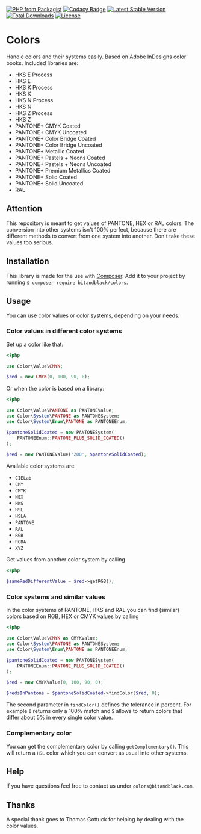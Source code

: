 [![PHP from Packagist](https://img.shields.io/packagist/php-v/bitandblack/colors)](http://www.php.net)
[![Codacy Badge](https://api.codacy.com/project/badge/Grade/cc3558be7b0540bfb4960d10e10b1806)](https://www.codacy.com?utm_source=git@bitbucket.org&amp;utm_medium=referral&amp;utm_content=wirbelwild/colors&amp;utm_campaign=Badge_Grade)
[![Latest Stable Version](https://poser.pugx.org/bitandblack/colors/v/stable)](https://packagist.org/packages/bitandblack/colors)
[![Total Downloads](https://poser.pugx.org/bitandblack/colors/downloads)](https://packagist.org/packages/bitandblack/colors)
[![License](https://poser.pugx.org/bitandblack/colors/license)](https://packagist.org/packages/bitandblack/colors)

# Colors

Handle colors and their systems easily. Based on Adobe InDesigns color books. Included libraries are: 

*   HKS E Process
*   HKS E
*   HKS K Process
*   HKS K
*   HKS N Process
*   HKS N
*   HKS Z Process
*   HKS Z
*   PANTONE+ CMYK Coated
*   PANTONE+ CMYK Uncoated
*   PANTONE+ Color Bridge Coated
*   PANTONE+ Color Bridge Uncoated
*   PANTONE+ Metallic Coated
*   PANTONE+ Pastels + Neons Coated
*   PANTONE+ Pastels + Neons Uncoated
*   PANTONE+ Premium Metallics Coated
*   PANTONE+ Solid Coated
*   PANTONE+ Solid Uncoated
*   RAL

## Attention

This repository is meant to get values of PANTONE, HEX or RAL colors. 
The conversion into other systems isn't 100% perfect, because there are different methods to convert from one system into another. 
Don't take these values too serious.

## Installation 

This library is made for the use with [Composer](https://packagist.org/packages/bitandblack/colors). Add it to your project by running `$ composer require bitandblack/colors`.

## Usage 

You can use color values or color systems, depending on your needs.

### Color values in different color systems

Set up a color like that:

```php
<?php

use Color\Value\CMYK;

$red = new CMYK(0, 100, 90, 0);
```

Or when the color is based on a library:

```php
<?php

use Color\Value\PANTONE as PANTONEValue;
use Color\System\PANTONE as PANTONESystem;
use Color\System\Enum\PANTONE as PANTONEEnum;

$pantoneSolidCoated = new PANTONESystem(
    PANTONEEnum::PANTONE_PLUS_SOLID_COATED()
);

$red = new PANTONEValue('200', $pantoneSolidCoated);
```

Available color systems are:

*   `CIELab` 
*   `CMY` 
*   `CMYK` 
*   `HEX` 
*   `HKS` 
*   `HSL` 
*   `HSLA`
*   `PANTONE` 
*   `RAL` 
*   `RGB` 
*   `RGBA` 
*   `XYZ` 

Get values from another color system by calling 

```php
<?php

$sameRedDifferentValue = $red->getRGB(); 
``` 

### Color systems and similar values 

In the color systems of PANTONE, HKS and RAL you can find (similar) colors based on RGB, HEX or CMYK values by calling 

```php
<?php

use Color\Value\CMYK as CMYKValue;
use Color\System\PANTONE as PANTONESystem;
use Color\System\Enum\PANTONE as PANTONEEnum;

$pantoneSolidCoated = new PANTONESystem(
    PANTONEEnum::PANTONE_PLUS_SOLID_COATED()
);

$red = new CMYKValue(0, 100, 90, 0);

$redsInPantone = $pantoneSolidCoated->findColor($red, 0); 
```

The second parameter in `findColor()` defines the tolerance in percent. For example `0` returns only a 100% match and `5` allows to return colors that differ about 5% in every single color value.

### Complementary color

You can get the complementary color by calling `getComplementary()`. This will return a `HSL` color which you can convert as usual into other systems.

## Help 

If you have questions feel free to contact us under `colors@bitandblack.com`. 

## Thanks 

A special thank goes to Thomas Gottuck for helping by dealing with the color values.
